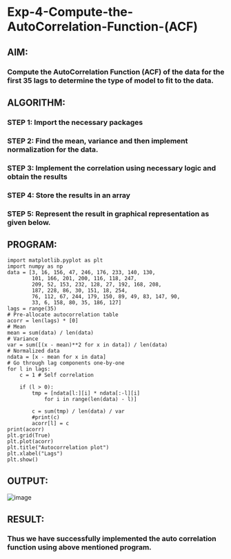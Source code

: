 # Exp-4-Compute-the-AutoCorrelation-Function-(ACF)
## AIM:
### Compute the AutoCorrelation Function (ACF) of the data for the first 35 lags to determine the type of model to fit to the data.
## ALGORITHM:
### STEP 1: Import the necessary packages
### STEP 2: Find the mean, variance and then implement normalization for the data.
### STEP 3: Implement the correlation using necessary logic and obtain the results
### STEP 4: Store the results in an array
### STEP 5: Represent the result in graphical representation as given below.
## PROGRAM:
```
import matplotlib.pyplot as plt
import numpy as np
data = [3, 16, 156, 47, 246, 176, 233, 140, 130,
        101, 166, 201, 200, 116, 118, 247,
        209, 52, 153, 232, 128, 27, 192, 168, 208,
        187, 228, 86, 30, 151, 18, 254,
        76, 112, 67, 244, 179, 150, 89, 49, 83, 147, 90,
        33, 6, 158, 80, 35, 186, 127]
lags = range(35)
# Pre-allocate autocorrelation table
acorr = len(lags) * [0]
# Mean
mean = sum(data) / len(data)
# Variance
var = sum([(x - mean)**2 for x in data]) / len(data)
# Normalized data
ndata = [x - mean for x in data]
# Go through lag components one-by-one
for l in lags:
    c = 1 # Self correlation

    if (l > 0):
        tmp = [ndata[l:][i] * ndata[:-l][i]
            for i in range(len(data) - l)]

        c = sum(tmp) / len(data) / var
        #print(c)
        acorr[l] = c
print(acorr)
plt.grid(True)
plt.plot(acorr)
plt.title("Autocorrelation plot")
plt.xlabel("Lags")
plt.show()
```
## OUTPUT:
![image](https://github.com/gpavithra673/Exp-4-Compute-the-AutoCorrelation-Function-ACF-/assets/93427264/0f66c181-7c72-4140-acd7-a8cbc95109d8)

## RESULT: 
### Thus we have successfully implemented the auto correlation function using above mentioned program.

